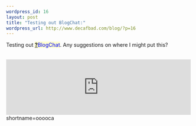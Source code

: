 ```yaml
--- 
wordpress_id: 16
layout: post
title: "Testing out BlogChat:"
wordpress_url: http://www.decafbad.com/blog/?p=16
---
```

Testing out <span style='background : #FFFFCE;'><a href="http://www.decafbad.com/twiki/bin/edit/Main/BlogChat?topicparent=Main.FilterData"><b>?</b></a><font color="#0000FF">BlogChat</font></span>.  Any suggestions on where I might put this?
<br /><br />
<iframe frameborder="0" scrolling="no" height="150" width="500" src="http://www.decafbad.com/blogchat/anybodyhome.php"></iframe>
<!--more-->
shortname=ooooca
